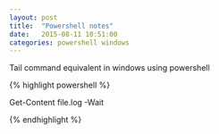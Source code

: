 ```yaml
---
layout: post
title:  "Powershell notes"
date:   2015-08-11 10:51:00
categories: powershell windows
---
```


Tail command equivalent in windows using powershell

{% highlight powershell %}

Get-Content file.log -Wait

{% endhighlight %}